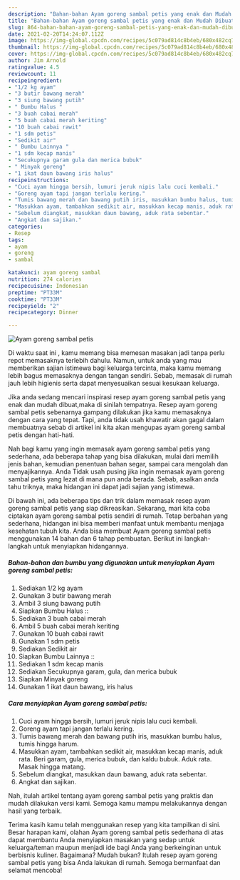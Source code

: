 ```yaml
---
description: "Bahan-bahan Ayam goreng sambal petis yang enak dan Mudah Dibuat"
title: "Bahan-bahan Ayam goreng sambal petis yang enak dan Mudah Dibuat"
slug: 864-bahan-bahan-ayam-goreng-sambal-petis-yang-enak-dan-mudah-dibuat
date: 2021-02-20T14:24:07.112Z
image: https://img-global.cpcdn.com/recipes/5c079ad814c8b4eb/680x482cq70/ayam-goreng-sambal-petis-foto-resep-utama.jpg
thumbnail: https://img-global.cpcdn.com/recipes/5c079ad814c8b4eb/680x482cq70/ayam-goreng-sambal-petis-foto-resep-utama.jpg
cover: https://img-global.cpcdn.com/recipes/5c079ad814c8b4eb/680x482cq70/ayam-goreng-sambal-petis-foto-resep-utama.jpg
author: Jim Arnold
ratingvalue: 4.5
reviewcount: 11
recipeingredient:
- "1/2 kg ayam"
- "3 butir bawang merah"
- "3 siung bawang putih"
- " Bumbu Halus "
- "3 buah cabai merah"
- "5 buah cabai merah keriting"
- "10 buah cabai rawit"
- "1 sdm petis"
- "Sedikit air"
- " Bumbu Lainnya "
- "1 sdm kecap manis"
- "Secukupnya garam gula dan merica bubuk"
- " Minyak goreng"
- "1 ikat daun bawang iris halus"
recipeinstructions:
- "Cuci ayam hingga bersih, lumuri jeruk nipis lalu cuci kembali."
- "Goreng ayam tapi jangan terlalu kering."
- "Tumis bawang merah dan bawang putih iris, masukkan bumbu halus, tumis hingga harum."
- "Masukkan ayam, tambahkan sedikit air, masukkan kecap manis, aduk rata. Beri garam, gula, merica bubuk, dan kaldu bubuk. Aduk rata. Masak hingga matang."
- "Sebelum diangkat, masukkan daun bawang, aduk rata sebentar."
- "Angkat dan sajikan."
categories:
- Resep
tags:
- ayam
- goreng
- sambal

katakunci: ayam goreng sambal 
nutrition: 274 calories
recipecuisine: Indonesian
preptime: "PT33M"
cooktime: "PT33M"
recipeyield: "2"
recipecategory: Dinner

---
```



![Ayam goreng sambal petis](https://img-global.cpcdn.com/recipes/5c079ad814c8b4eb/680x482cq70/ayam-goreng-sambal-petis-foto-resep-utama.jpg)

Di waktu  saat ini , kamu memang bisa memesan masakan jadi tanpa perlu repot memasaknya terlebih dahulu. Namun, untuk anda yang mau memberikan sajian istimewa bagi keluarga tercinta, maka kamu memang lebih bagus memasaknya dengan tangan sendiri. Sebab, memasak di rumah jauh lebih higienis serta dapat menyesuaikan sesuai kesukaan keluarga.

Jika anda sedang mencari inspirasi resep ayam goreng sambal petis yang enak dan mudah dibuat,maka di sinilah tempatnya. Resep ayam goreng sambal petis  sebenarnya gampang dilakukan jika kamu memasaknya dengan cara yang tepat. Tapi, anda tidak usah khawatir akan gagal dalam membuatnya 
sebab di artikel ini kita akan mengupas ayam goreng sambal petis dengan hati-hati.  



Nah bagi kamu yang ingin memasak ayam goreng sambal petis yang sederhana, ada beberapa tahap yang bisa dilakukan, mulai dari memilih jenis bahan, kemudian penentuan bahan segar, sampai cara mengolah dan menyajikannya. Anda Tidak usah pusing jika ingin memasak ayam goreng sambal petis yang lezat di mana pun anda berada. Sebab, asalkan anda  tahu triknya, maka hidangan ini dapat jadi sajian yang istimewa.

Di bawah ini, ada beberapa tips dan trik dalam memasak resep ayam goreng sambal petis yang siap dikreasikan. Sekarang, mari kita coba ciptakan ayam goreng sambal petis sendiri di rumah. Tetap berbahan yang sederhana, hidangan ini bisa memberi manfaat untuk membantu menjaga kesehatan tubuh kita. Anda bisa membuat Ayam goreng sambal petis menggunakan 14 bahan dan 6 tahap pembuatan. Berikut ini langkah-langkah untuk menyiapkan hidangannya.

<!--inarticleads1-->

##### Bahan-bahan dan bumbu yang digunakan untuk menyiapkan Ayam goreng sambal petis:

1. Sediakan 1/2 kg ayam
1. Gunakan 3 butir bawang merah
1. Ambil 3 siung bawang putih
1. Siapkan  Bumbu Halus ::
1. Sediakan 3 buah cabai merah
1. Ambil 5 buah cabai merah keriting
1. Gunakan 10 buah cabai rawit
1. Gunakan 1 sdm petis
1. Sediakan Sedikit air
1. Siapkan  Bumbu Lainnya ::
1. Sediakan 1 sdm kecap manis
1. Sediakan Secukupnya garam, gula, dan merica bubuk
1. Siapkan  Minyak goreng
1. Gunakan 1 ikat daun bawang, iris halus




<!--inarticleads2-->

##### Cara menyiapkan Ayam goreng sambal petis:

1. Cuci ayam hingga bersih, lumuri jeruk nipis lalu cuci kembali.
1. Goreng ayam tapi jangan terlalu kering.
1. Tumis bawang merah dan bawang putih iris, masukkan bumbu halus, tumis hingga harum.
1. Masukkan ayam, tambahkan sedikit air, masukkan kecap manis, aduk rata. Beri garam, gula, merica bubuk, dan kaldu bubuk. Aduk rata. Masak hingga matang.
1. Sebelum diangkat, masukkan daun bawang, aduk rata sebentar.
1. Angkat dan sajikan.




Nah, itulah artikel tentang  ayam goreng sambal petis  yang praktis dan mudah dilakukan versi kami. Semoga kamu mampu melakukannya dengan hasil yang terbaik. 

Terima kasih kamu telah menggunakan resep yang kita tampilkan di sini. Besar harapan kami, olahan  Ayam goreng sambal petis sederhana di atas dapat membantu Anda menyiapkan masakan yang sedap untuk keluarga/teman maupun menjadi ide bagi Anda yang berkeinginan untuk berbisnis kuliner. Bagaimana? Mudah bukan? Itulah resep ayam goreng sambal petis yang bisa Anda lakukan di rumah. Semoga bermanfaat dan selamat mencoba!

